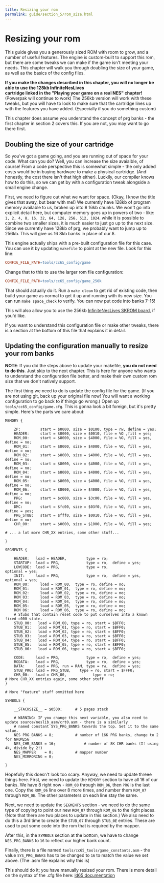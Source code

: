 ```yaml
---
title: Resizing your rom
permalink: guide/section_5/rom_size.html
---
```

# Resizing your rom

This guide gives you a generously sized ROM with room to grow, and a number of useful features. The engine is
custom-built to support this rom, but there are some tweaks we can make if the game isn't meeting your needs. This
chapter will walk you through doubling the size of your game, as well as the basics of the config files.

**If you make the changes described in this chapter, you will no longer be able to use the 128kb InfiniteNesLives  
cartridge linked in the "Playing your game on a real NES" chapter!** (Powerpak will continue to work) The 256kb
version will work with these tweaks, but you will have to look to make sure that the cartridge lines up with the
features you have added. (Especially if you do something custom)

This chapter does assume you understand the concept of prg banks - the first chapter in section 2 covers this. If you
are not, you may want to go there first.

## Doubling the size of your cartridge

So you've got a game going, and you are running out of space for your code. What can you do? Well, you can increase
the size avaialble, of course! From a code perspective this is somewhat simple - the only added costs would be in
buying hardware to make a physical cartridge. (And honestly, the cost there isn't that high either). Luckily, our
compiler knows how to do this, so we can get by with a configuration tweak alongside a small engine change.

First, we need to figure out what we want for space. (Okay, I know the title gives that away, but bear with me!) We 
currently have 128kb of program memory available to us, broken up into 8 16kb chunks. We won't go into explicit
detail here, but computer memory goes up in powers of two - like: `1, 2, 4, 8, 16, 32, 64, 128, 256, 512, 1024`.
while it is possible to combine two smaller sizes, it is much easier to just go up to the next size. Since we
currently have 128kb of prg, we probably want to jump up to 256kb. This will give us 16 8kb banks in place of our 8.

This engine actually ships with a pre-built configuration file for this case. You can use it by updating `makefile`
to point at the new file. Look for this line: 

```makefile
CONFIG_FILE_PATH=tools/cc65_config/game
```

Change that to this to use the larger rom file configuration: 

```makefile
CONFIG_FILE_PATH=tools/cc65_config/game_256k
```

That should actually do it. Run a `make clean` to get rid of existing code, then build your game as normal to
get it up and running with its new size. You can run `make space_check` to verify. You can now put code into banks
7-15!

This will also allow you to use the 256kb 
[InfiniteNesLives SKROM board](http://www.infiniteneslives.com/nessupplies.php#MMC1), if you'd like.

If you want to understand this configuration file or make other tweaks, there is a section at the bottom of this file
that explains it in detail.

## Updating the configuration manually to resize your rom banks

**NOTE**: If you did the steps above to update your makefile, **you do not need to do this**. Just skip to the 
next chapter.  This is here for anyone who wants to understand the configuration file better, and make their 
own custom rom size that we don't natively support. 

The first thing we need to do is update the config file for the game. (If you are not using git, back up your
original file now! You will want a working configuration to go back to if things go wrong.) Open up
`tools/cc65_config/game.cfg`. This is gonna look a bit foreign, but it's pretty simple. Here's the parts we
care about: 

```
MEMORY {

    ZP: 		start = $0000, size = $0100, type = rw, define = yes;
    HEADER:		start = $0000, size = $0010, file = %O ,fill = yes;
	ROM_00:		start = $8000, size = $4000, file = %O, fill = yes, define = no;
	ROM_01:		start = $8000, size = $4000, file = %O, fill = yes, define = no;
	ROM_02:		start = $8000, size = $4000, file = %O, fill = yes, define = no;
    ROM_03:		start = $8000, size = $4000, file = %O, fill = yes, define = no;
	ROM_04:		start = $8000, size = $4000, file = %O, fill = yes, define = no;
	ROM_05:		start = $8000, size = $4000, file = %O, fill = yes, define = no;
    ROM_06:     start = $8000, size = $4000, file = %O, fill = yes, define = no;
	PRG:		start = $c000, size = $3c00, file = %O, fill = yes, define = no;
    DMC: 		start = $fc00, size = $03f0, file = %O, fill = yes, define = yes;
    PRG_STUB:   start = $fff0, size = $0010, file = %O, fill = yes, define = no;
    CHR_00:		start = $0000, size = $1000, file = %O, fill = yes;

# ... a lot more CHR_XX entries, some other stuff...

}

SEGMENTS {

    HEADER:   load = HEADER,         type = ro;
    STARTUP:  load = PRG,            type = ro,  define = yes;
    LOWCODE:  load = PRG,            type = ro,                optional = yes;
    INIT:     load = PRG,            type = ro,  define = yes, optional = yes;
    ROM_00:		load = ROM_00,	type = ro, define = no;
	ROM_01:		load = ROM_01,	type = ro, define = no;
	ROM_02:		load = ROM_02,	type = ro, define = no;
    ROM_03:		load = ROM_03,	type = ro, define = no;
	ROM_04:		load = ROM_04,	type = ro, define = no;
	ROM_05:		load = ROM_05,	type = ro, define = no;
    ROM_06:		load = ROM_06,	type = ro, define = no;
    # Stubs that contain reset code to put ourselves into a known fixed-c000 state.
	STUB_00:   load = ROM_00, type = ro, start = $BFF0;
	STUB_01:   load = ROM_01, type = ro, start = $BFF0;
	STUB_02:   load = ROM_02, type = ro, start = $BFF0;
    STUB_03:   load = ROM_03, type = ro, start = $BFF0;
	STUB_04:   load = ROM_04, type = ro, start = $BFF0;
	STUB_05:   load = ROM_05, type = ro, start = $BFF0;
	STUB_06:   load = ROM_06, type = ro, start = $BFF0;

    CODE:     load = PRG,            type = ro,  define = yes;
    RODATA:   load = PRG,            type = ro,  define = yes;
    DATA:     load = PRG, run = RAM, type = rw,  define = yes;
    STUB_PRG: load = PRG_STUB,    type = ro, start = $FFF0;
    CHR_00:   load = CHR_00,            type = ro;
# More CHR_XX entries again, some other stuff
}

# More "feature" stuff ommitted here

SYMBOLS {

    __STACKSIZE__ = $0500;  	# 5 pages stack
	
    # WARNING: IF you change this next variable, you also need to update source/neslib_asm/crt0.asm - there is a similarly
    # named constant SYS_PRG_BANKS towards the top. Set it to the same value.
	NES_PRG_BANKS = 8; 			# number of 16K PRG banks, change to 2 for NROM256
	NES_CHR_BANKS = 16; 			# number of 8K CHR banks (If using 4k, divide by 2!)
    NES_MAPPER	  = 0; 			# mapper number
    NES_MIRRORING = 0;

}
```

Hopefully this doesn't look too scary. Anyway, we need to update threee things here. First, we need to update the
`MEMORY` section to have all 16 of our banks. We have 8 right now - `ROM_00` through `ROM_06`, then `PRG` is the 
last one. Copy the `ROM_06` line over 8 more times, and number them `ROM_07` through `ROM_0E`. The other parameters
on each line stay the same. 

Next, we need to update the `SEGMENTS` section - we need to do the same type of copying to point our new `ROM_07` 
through `ROM_0E` to the right places. (Note that there are two places to update in this section.) We also need
to do this a 3rd time to create the `STUB_07` through `STUB_0E` entries. These are used to put some code into the
rom that is required by the mapper. 

After this, in the `SYMBOLS` section at the bottom, we have to change `NES_PRG_BANKS` to `16` to reflect our higher
bank count.

Finally, there is a file named `tools/cc65_tools/game_constants.asm` - the value `SYS_PRG_BANKS` has to be changed to
`16` to match the value we set above. (The .asm file explains why this is)

This should do it; you have manually resized your rom. There is more detail on the syntax of the .cfg file here:
[ld65 documentation](https://www.cc65.org/doc/ca65-11.html)